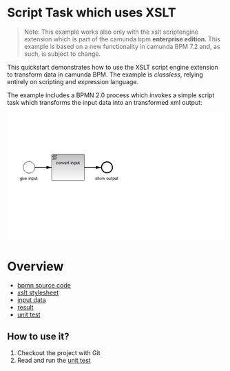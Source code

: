 # Script Task which uses XSLT

> Note: This example works also only with the xslt scriptengine extension which is part of the
> camunda bpm **enterprise edition**. This example is based on a new functionality in camunda BPM 7.2 and, as such, is subject to
> change.

This quickstart demonstrates how to use the XSLT script engine extension to transform data in camunda BPM. 
The example is *classless*, relying entirely on scripting and expression language.

The example includes a BPMN 2.0 process which invokes a simple script task which transforms the input data
into an transformed xml output:

![XLST Example Process][1]

# Overview

- [bpmn source code][2]
- [xslt stylesheet][3]
- [input data][4]
- [result][5]
- [unit test][6]

## How to use it?

1. Checkout the project with Git
2. Read and run the [unit test][6]

[1]: src/main/resources/xslt-example.png
[2]: src/main/resources/xslt-example.bpmn
[3]: src/main/resources/org/camunda/bpm/example/xsltexample/example.xsl
[4]: src/main/resources/org/camunda/bpm/example/xsltexample/example.xml
[5]: src/test/resources/expected_result.xml
[6]: src/test/java/org/camunda/bpm/example/xsltexample/XsltExampleTest.java

